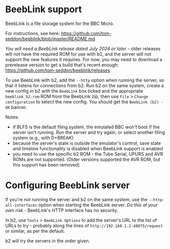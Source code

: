 # BeebLink support

BeebLink is a file storage system for the BBC Micro.

For instructions, see here:
https://github.com/tom-seddon/beeblink/blob/master/README.md

*You will need a BeebLink release dated July 2024 or later* - older
releases will not have the required ROM for use with b2, and the
server will not support the new features it requires. For now, you may
need to download a prerelease version to get a build that's recent
enough: https://github.com/tom-seddon/beeblink/releases

To use BeebLink with b2, add the `--http` option when running the
server, so that it listens for connections from b2. Run b2 on the same
system, create a new config in b2 with the `BeebLink` box ticked and
the appropriate `beeblink_b2.rom` ROM from the BeebLink zip, then use
`File` > `Change configuration` to select the new config. You should
get the `BeebLink (b2) - OK` banner.

Notes:

* if BLFS is the default filing system, the emulated BBC won't boot if
  the server isn't running. Run the server and try again, or select
  another filing system (e.g., with D+BREAK)
* because the server's state is outside the emulator's control, save
  state and timeline functionality is disabled when BeebLink support
  is enabled
* you need to use the specific b2 ROM - the Tube Serial, UPURS and AVR
  ROMs are not supported. (Older versions supported the AVR ROM, but
  this support has been removed)

# Configuring BeebLink server

If you're not running the server and b2 on the same system, use the
`--http-all-interfaces` option when starting the BeebLink server. *Do
this at your own risk* - BeebLink's HTTP interface has no security.

In b2, use `Tools` > `BeebLink Options` to add the server's URL to the
list of URLs to try - probably along the lines of
`http://192.168.1.2:48875/request` or similar, as per the default.

b2 will try the servers in the order given.
